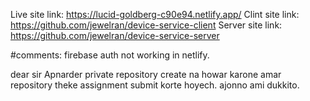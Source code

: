 Live site link: https://lucid-goldberg-c90e94.netlify.app/
Clint site link: https://github.com/jewelran/device-service-client
Server site link: https://github.com/jewelran/device-service-server

#comments: firebase auth not working in netlify.
 
dear sir Apnarder private repository create na howar karone amar repository theke assignment submit korte hoyech. ajonno ami dukkito.







